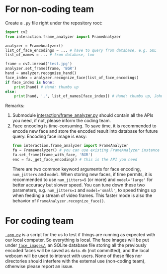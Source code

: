 # For non-coding team

Create a `.py` file right under the repository root:
```python
import cv2
from interaction.frame_analyzer import FrameAnalyzer

analyzer = FrameAnalyzer()
list_of_face_encodings = ... # have to query from database, e.g. SQL
list_of_names = ... # from database, too

frame = cv2.imread('test.jpg')
analyzer.set_frame(frame, 'BGR')
hand = analyzer.recognize_hand()
face_index = analyzer.recognize_face(list_of_face_encodings)
if face_index is None:
    print(hand) # Hand: thumbs up
else:
    print(hand, ',', list_of_names[face_index]) # Hand: thumbs up, John Doe
```

Remarks:
1. Submodule [interaction/frame_analyzer.py](interaction/frame_analyzer.py) should contain all the APIs you need, if not, please inform the coding team.
1. Face encoding is time-consuming. To save time, it is recommended to encode new face and store the encoded result into database for future query. Encoding face image is easy:
    ```python
    from interaction.frame_analyzer import FrameAnalyzer
    fa = FrameAnalyzer() # you can use existing FrameAnalyzer instance
    fa.set_frame(frame_with_face, 'BGR')
    enc = fa._get_face_encoding() # this is the API you need
    ```
    There are two common keyword arguments for face encoding, `num_jitters` and `model`. When storing new faces, if time permits, it is recommended to use `num_jitters=5` (or more) and `model='large'` for better accuracy but slower speed. You can tune down these two parameters, e.g. `num_jitters=1` and `model='small'`, to speed things up when feeding a stream of video frames. This faster mode is also the behavior of `FrameAnalyzer.recognize_face()`.



# For coding team

[`_app.py`](interaction/_app.py) is a script for the us to test if things are running as expected with our local computer. So everything is local. The face images will be put under [`face_images/`](interaction/face_images), an SQLite database file storing all the previously encoded faces will be saved as `data.db` (not committed), and the local webcam will be used to interact with users. None of these files nor directories should interfere with the external use (non-coding team), otherwise please report an issue.
